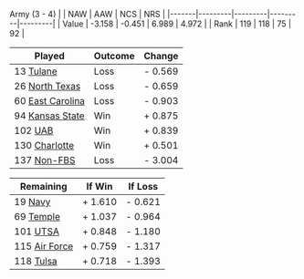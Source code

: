 Army (3 - 4)
|       |   NAW   |   AAW   |   NCS   |   NRS   |
|-------|---------|---------|---------|---------|
| Value |  -3.158 |  -0.451 |   6.989 |   4.972 |
| Rank  |     119 |     118 |      75 |      92 |

| Played                    | Outcome    |  Change  |
|---------------------------|------------|----------|
|  13 [Tulane                ](Tulane.md)| Loss       | -  0.569 |
|  26 [North Texas           ](NorthTexas.md)| Loss       | -  0.659 |
|  60 [East Carolina         ](EastCarolina.md)| Loss       | -  0.903 |
|  94 [Kansas State          ](KansasState.md)| Win        | +  0.875 |
| 102 [UAB                   ](UAB.md)| Win        | +  0.839 |
| 130 [Charlotte             ](Charlotte.md)| Win        | +  0.501 |
| 137 [Non-FBS               ](NonFBS.md)| Loss       | -  3.004 |

| Remaining                 |  If Win  |  If Loss |
|---------------------------|----------|----------|
|  19 [Navy                  ](Navy.md)| +  1.610 | -  0.621 |
|  69 [Temple                ](Temple.md)| +  1.037 | -  0.964 |
| 101 [UTSA                  ](UTSA.md)| +  0.848 | -  1.180 |
| 115 [Air Force             ](AirForce.md)| +  0.759 | -  1.317 |
| 118 [Tulsa                 ](Tulsa.md)| +  0.718 | -  1.393 |

